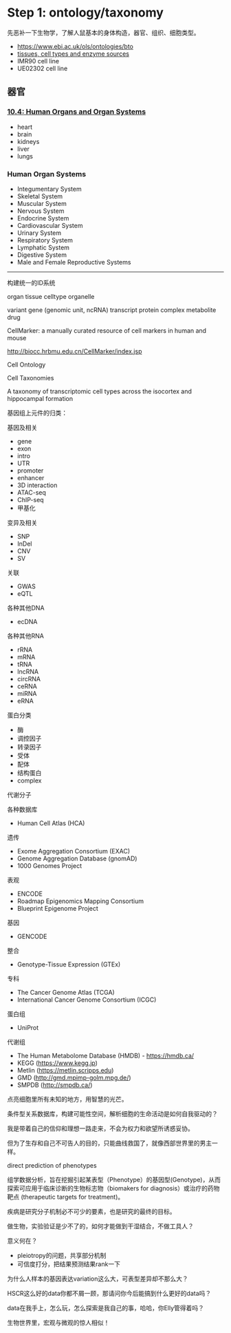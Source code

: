 # Step 1: ontology/taxonomy

先恶补一下生物学，了解人鼠基本的身体构造，器官、组织、细胞类型。

- https://www.ebi.ac.uk/ols/ontologies/bto
- [tissues, cell types and enzyme sources](https://www.ebi.ac.uk/ols/ontologies/bto/terms?iri=http%3A%2F%2Fpurl.obolibrary.org%2Fobo%2FBTO_0000000&viewMode=All&siblings=false#)
- IMR90 cell line
- UE02302 cell line



## 器官

### [10.4: Human Organs and Organ Systems](https://bio.libretexts.org/Bookshelves/Human_Biology/Book%3A_Human_Biology_(Wakim_and_Grewal)/10%3A_Introduction_to_the_Human_Body/10.4%3A_Human_Organs_and_Organ_Systems)

- heart
- brain
- kidneys
- liver
- lungs

### Human Organ Systems

- Integumentary System
- Skeletal System
- Muscular System
- Nervous System
- Endocrine System
- Cardiovascular System
- Urinary System
- Respiratory System
- Lymphatic System
- Digestive System
- Male and Female Reproductive Systems



---

构建统一的ID系统

organ
tissue
celltype
organelle

variant
gene (genomic unit, ncRNA)
transcript
protein
complex
metabolite
drug

CellMarker: a manually curated resource of cell markers in human and mouse

http://biocc.hrbmu.edu.cn/CellMarker/index.jsp

Cell Ontology

Cell Taxonomies

A taxonomy of transcriptomic cell types across the isocortex and hippocampal formation



基因组上元件的归类：

基因及相关

- gene
- exon
- intro
- UTR
- promoter
- enhancer
- 3D interaction
- ATAC-seq
- ChIP-seq
- 甲基化

变异及相关

- SNP
- InDel
- CNV
- SV

关联

- GWAS
- eQTL

各种其他DNA

- ecDNA

各种其他RNA

- rRNA
- mRNA
- tRNA
- lncRNA
- circRNA
- ceRNA
- miRNA
- eRNA

蛋白分类

- 酶
- 调控因子
- 转录因子
- 受体
- 配体
- 结构蛋白
- complex

代谢分子



各种数据库

- Human Cell Atlas (HCA)

遗传

- Exome Aggregation Consortium (EXAC)
- Genome Aggregation Database (gnomAD)
- 1000 Genomes Project

表观

- ENCODE
- Roadmap Epigenomics Mapping Consortium
- Blueprint Epigenome Project

基因

- GENCODE

整合

- Genotype-Tissue Expression (GTEx)

专科

- The Cancer Genome Atlas (TCGA)
- International Cancer Genome Consortium (ICGC)



蛋白组

- UniProt

代谢组

- The Human Metabolome Database (HMDB) - https://hmdb.ca/
- KEGG (https://www.kegg.jp)
- Metlin (https://metlin.scripps.edu)
- GMD (http://gmd.mpimp-golm.mpg.de/)
- SMPDB (http://smpdb.ca/)



点亮细胞里所有未知的地方，用智慧的光芒。

条件型关系数据库，构建可能性空间，解析细胞的生命活动是如何自我驱动的？

我是带着自己的信仰和理想一路走来，不会为权力和欲望所诱惑妥协。

但为了生存和自己不可告人的目的，只能曲线救国了，就像西部世界里的男主一样。



direct prediction of phenotypes



组学数据分析，旨在挖掘引起某表型（Phenotype）的基因型(Genotype)，从而探索可应用于临床诊断的生物标志物（biomakers for diagnosis）或治疗的药物靶点 (therapeutic targets for treatment)。



疾病是研究分子机制必不可少的要素，也是研究的最终的目标。

做生物，实验验证是少不了的，如何才能做到干湿结合，不做工具人？



意义何在？

- pleiotropy的问题，共享部分机制
- 可信度打分，把结果预测结果rank一下





为什么人样本的基因表达variation这么大，可表型差异却不那么大？

HSCR这么好的data你都不屑一顾，那请问你今后能搞到什么更好的data吗？

data在我手上，怎么玩，怎么探索是我自己的事，哈哈，你Elly管得着吗？

生物世界里，宏观与微观的惊人相似！
